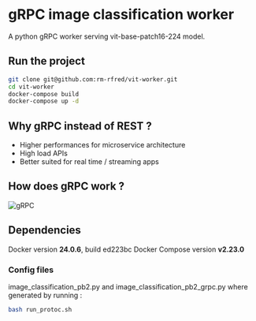 # gRPC image classification worker

A python gRPC worker serving vit-base-patch16-224 model.

## Run the project

```bash
git clone git@github.com:rm-rfred/vit-worker.git
cd vit-worker
docker-compose build
docker-compose up -d
```

## Why gRPC instead of REST ?

- Higher performances for microservice architecture
- High load APIs
- Better suited for real time / streaming apps

## How does gRPC work ?

![gRPC](https://github.com/ByteByteGoHq/system-design-101/blob/main/images/grpc.jpg?raw=True)

## Dependencies

Docker version **24.0.6**, build ed223bc
Docker Compose version **v2.23.0**

### Config files

image_classification_pb2.py and image_classification_pb2_grpc.py where generated by running :

```bash
bash run_protoc.sh
```
